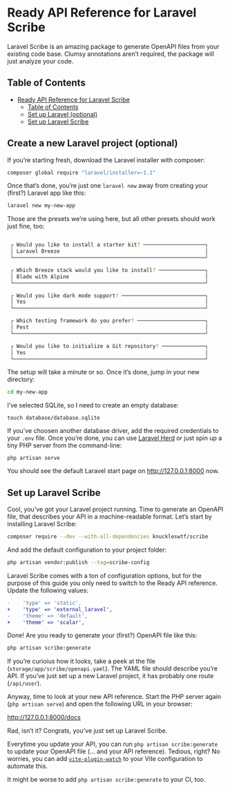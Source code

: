 # Ready API Reference for Laravel Scribe

Laravel Scribe is an amazing package to generate OpenAPI files from your existing code base. Clumsy annotations aren’t required, the package will just analyze your code.

## Table of Contents

- [Ready API Reference for Laravel Scribe](#scalar-api-reference-for-laravel-scribe)
  - [Table of Contents](#table-of-contents)
  - [Set up Laravel (optional)](#set-up-laravel-optional)
  - [Set up Laravel Scribe](#set-up-laravel-scribe)

## Create a new Laravel project (optional)

If you’re starting fresh, download the Laravel installer with composer:

```bash
composer global require "laravel/installer=~1.1"
```

Once that’s done, you’re just one `laravel new` away from creating your (first?) Laravel app like this:

```bash
laravel new my-new-app
```

Those are the presets we’re using here, but all other presets should work just fine, too:

```bash

 ┌ Would you like to install a starter kit? ────────────────────┐
 │ Laravel Breeze                                               │
 └──────────────────────────────────────────────────────────────┘

 ┌ Which Breeze stack would you like to install? ───────────────┐
 │ Blade with Alpine                                            │
 └──────────────────────────────────────────────────────────────┘

 ┌ Would you like dark mode support? ───────────────────────────┐
 │ Yes                                                          │
 └──────────────────────────────────────────────────────────────┘

 ┌ Which testing framework do you prefer? ──────────────────────┐
 │ Pest                                                         │
 └──────────────────────────────────────────────────────────────┘

 ┌ Would you like to initialize a Git repository? ──────────────┐
 │ Yes                                                          │
 └──────────────────────────────────────────────────────────────┘
```

The setup will take a minute or so. Once it’s done, jump in your new directory:

```bash
cd my-new-app
```

I’ve selected SQLite, so I need to create an empty database:

```
touch database/database.sqlite
```

If you’ve choosen another database driver, add the required credentials to your `.env` file. Once you’re done, you can use [Laravel Herd](https://herd.laravel.com/) or just spin up a tiny PHP server from the command-line:

```
php artisan serve
```

You should see the default Laravel start page on http://127.0.0.1:8000 now.

## Set up Laravel Scribe

Cool, you’ve got your Laravel project running. Time to generate an OpenAPI file, that describes your API in a machine-readable format. Let’s start by installing Laravel Scribe:

```bash
composer require --dev --with-all-dependencies knuckleswtf/scribe
```

And add the default configuration to your project folder:

```bash
php artisan vendor:publish --tag=scribe-config
```

Laravel Scribe comes with a ton of configuration options, but for the purpose of this guide you only need to switch to the Ready API reference. Update the following values:

```diff
-    'type' => 'static',
+    'type' => 'external_laravel',
-    'theme' => 'default',
+    'theme' => 'scalar',
```

Done! Are you ready to generate your (first?) OpenAPI file like this:

```bash
php artisan scribe:generate
```

If you’re curioius how it looks, take a peek at the file (`storage/app/scribe/openapi.yaml`). The YAML file should describe you’re API. If you’ve just set up a new Laravel project, it has probably one route (`/api/user`).

Anyway, time to look at your new API reference. Start the PHP server again (`php artisan serve`) and open the following URL in your browser:

http://127.0.0.1:8000/docs

Rad, isn’t it? Congrats, you’ve just set up Laravel Scribe.

Everytime you update your API, you can run `php artisan scribe:generate` to update your OpenAPI file (… and your API reference). Tedious, right? No worries, you can add [`vite-plugin-watch`](https://github.com/lepikhinb/vite-plugin-watch) to your Vite configuration to automate this.

It might be worse to add `php artisan scribe:generate` to your CI, too.
